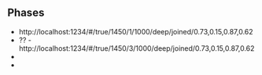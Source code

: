 ## Phases

- http://localhost:1234/#/true/1450/1/1000/deep/joined/0.73,0.15,0.87,0.62
- ??
  -http://localhost:1234/#/true/1450/3/1000/deep/joined/0.73,0.15,0.87,0.62
-
-
